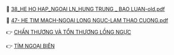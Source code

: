 📄 [38_HE HO HAP_NGOAI LN_HUNG TRUNG _ BAO LUAN-old.pdf](file:///D:/OneDrive%20-%20UMP/TOT%20NGHIEP/200%20PDF_GUI%20SINH%20VIEN_thienqc/38_HE%20HO%20HAP_NGOAI%20LN_HUNG%20TRUNG%20_%20BAO%20LUAN-old.pdf)  
📄 [47- HE TIM MACH-NGOAI LONG NGUC-LAM THAO CUONG.pdf](file:///D:/OneDrive%20-%20UMP/TOT%20NGHIEP/200%20PDF_GUI%20SINH%20VIEN_thienqc/47-%20HE%20TIM%20MACH-NGOAI%20LONG%20NGUC-LAM%20THAO%20CUONG.pdf)  
  
👉 [CHẤN THƯƠNG VÀ TỔN THƯƠNG LỒNG NGỰC](./CH%E1%BA%A4N%20TH%C6%AF%C6%A0NG%20V%C3%80%20T%E1%BB%94N%20TH%C6%AF%C6%A0NG%20L%E1%BB%92NG%20NG%E1%BB%B0C.md)  
👉 [TÍM NGOẠI BIÊN](./T%C3%8DM%20NGO%E1%BA%A0I%20BI%C3%8AN.md)  
  
  
  
